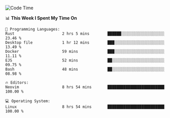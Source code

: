 <!-- [![Top Langs](https://github-readme-stats.vercel.app/api/top-langs/?username=gagahsyuja&theme=dracula&hide_border=true&border_radius=7)](https://github.com/anuraghazra/github-readme-stats) -->

<!--START_SECTION:waka-->
![Code Time](http://img.shields.io/badge/Code%20Time-745%20hrs%2047%20mins-blue)

📊 **This Week I Spent My Time On** 

```text
💬 Programming Languages: 
Rust                     2 hrs 5 mins        ██████░░░░░░░░░░░░░░░░░░░   23.46 % 
Desktop file             1 hr 12 mins        ███░░░░░░░░░░░░░░░░░░░░░░   13.49 % 
Docker                   59 mins             ███░░░░░░░░░░░░░░░░░░░░░░   11.11 % 
EJS                      52 mins             ██░░░░░░░░░░░░░░░░░░░░░░░   09.75 % 
Bash                     48 mins             ██░░░░░░░░░░░░░░░░░░░░░░░   08.98 % 

🔥 Editors: 
Neovim                   8 hrs 54 mins       █████████████████████████   100.00 % 

💻 Operating System: 
Linux                    8 hrs 54 mins       █████████████████████████   100.00 % 
```


<!--END_SECTION:waka-->
